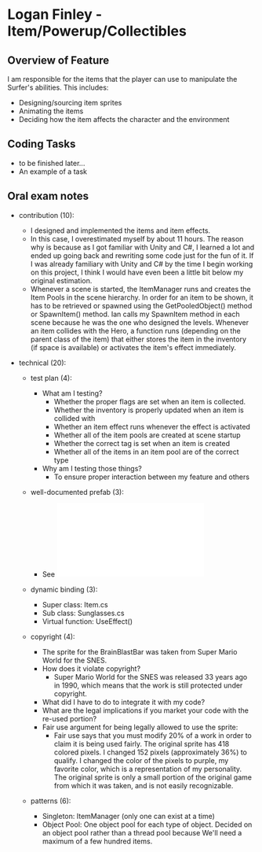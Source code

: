 # Logan Finley - Item/Powerup/Collectibles

## Overview of Feature

I am responsible for the items that the player can use to manipulate the Surfer's abilities. This includes:
- Designing/sourcing item sprites
- Animating the items
- Deciding how the item affects the character and the environment


## Coding Tasks
- to be finished later...
- An example of a task

## Oral exam notes

- contribution (10):
    - I designed and implemented the items and item effects.
    - In this case, I overestimated myself by about 11 hours. The reason why is because as I got familiar with Unity and C#, I learned a lot and ended up
    going back and rewriting some code just for the fun of it. If I was already familiary with Unity and C# by the time I begin working on this project,
    I think I would have even been a little bit below my original estimation.
    - Whenever a scene is started, the ItemManager runs and creates the Item Pools in the scene hierarchy. In order for an item to be shown, it has to be
    retrieved or spawned using the GetPooledObject() method or SpawnItem() method. Ian calls my SpawnItem method in each scene because he was the one who designed
    the levels. Whenever an item collides with the Hero, a function runs (depending on the parent class of the item) that either stores the item in the inventory
    (if space is available) or activates the item's effect immediately.

- technical (20):
    - test plan (4):
        - What am I testing?
            - Whether the proper flags are set when an item is collected.
            - Whether the inventory is properly updated when an item is collided with
            - Whether an item effect runs whenever the effect is activated
            - Whether all of the item pools are created at scene startup
            - Whether the correct tag is set when an item is created
            - Whether all of the items in an item pool are of the correct type
        - Why am I testing those things?
            - To ensure proper interaction between my feature and others

    - well-documented prefab (3):
        - See ![BrainBlastBar.md](../../prefabs/Logan/BrainBlastBar.md)

    - dynamic binding (3):
        - Super class: Item.cs
        - Sub class: Sunglasses.cs
        - Virtual function: UseEffect()

    - copyright (4):
        - The sprite for the BrainBlastBar was taken from Super Mario World for the SNES.
        - How does it violate copyright?
            - Super Mario World for the SNES was released 33 years ago in 1990, which means that the work is still protected under copyright.
        - What did I have to do to integrate it with my code?
        - What are the legal implications if you market your code with the re-used portion?
        - Fair use argument for being legally allowed to use the sprite:
            - Fair use says that you must modify 20% of a work in order to claim it is being used fairly.
            The original sprite has 418 colored pixels. I changed 152 pixels (approximately 36%) to qualify.
            I changed the color of the pixels to purple, my favorite color, which is a representation of my personality.
            The original sprite is only a small portion of the original game from which it was taken, and is not easily recognizable.

    - patterns (6):
        - Singleton: ItemManager (only one can exist at a time)
        - Object Pool: One object pool for each type of object. Decided on an object pool rather than a thread pool because We'll need a maximum of a few hundred items.
